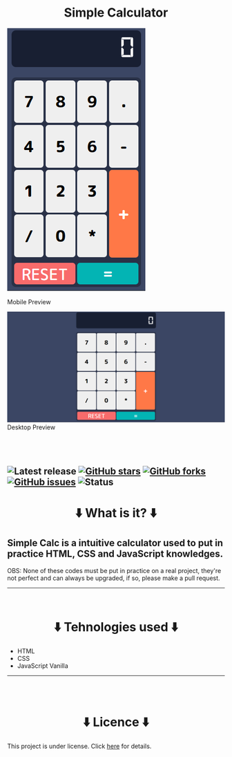 <h1 align="center">Simple Calculator</h1>

<img src="images\mobile-view.png"/>

Mobile Preview

<img src="images\desktop-view.png"/>
Desktop Preview
<br>
<br>
<br>
<br>

## ![Latest release](https://img.shields.io/github/v/release/aregtech/areg-sdk?label=%20%F0%9F%93%A3%20Latest%20release&style=flat&logoColor=b0c0c0&labelColor=363D44) [![GitHub stars](https://img.shields.io/github/stars/Allan-Bruno/simple-calculator)](https://github.com/Allan-Bruno/simple-calculator/stargazers) [![GitHub forks](https://img.shields.io/github/forks/Allan-Bruno/simple-calculator)](https://github.com/Allan-Bruno/simple-calculator/network) [![GitHub issues](https://img.shields.io/github/issues/Allan-Bruno/simple-calculator)](https://github.com/Allan-Bruno/simple-calculator/issues) ![Status](https://img.shields.io/badge/status-Concluded-brightgreen)

<h1 align="center">⬇️ What is it? ⬇️</h1>

## Simple Calc is a intuitive calculator used to put in practice HTML, CSS and JavaScript knowledges.

OBS: None of these codes must be put in practice on a real project, they're not perfect and can always be upgraded, if so, please make a pull request.

---

<br>

<h1 align="center">⬇️ Tehnologies used ⬇️</h1>

- HTML
- CSS
- JavaScript Vanilla

---

<br>
<br>

<h1 align="center">⬇️ Licence ⬇️</h1>

This project is under license. Click [here](/LICENSE) for details.
